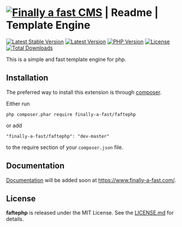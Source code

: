 [![Finally a fast CMS](https://www.finally-a-fast.com/logos/logo-cms-readme.jpg)](https://www.finally-a-fast.com/) | Readme | Template Engine
================================================

[![Latest Stable Version](https://img.shields.io/packagist/v/finally-a-fast/faftephp?label=stable&style=flat-square)](https://packagist.org/packages/finally-a-fast/faftephp)
[![Latest Version](https://img.shields.io/packagist/v/finally-a-fast/faftephp?include_prereleases&label=unstable&style=flat-square)](https://packagist.org/packages/finally-a-fast/faftephp)
[![PHP Version](https://img.shields.io/packagist/php-v/finally-a-fast/faftephp/dev-master?style=flat-square)](https://www.php.net/downloads.php)
[![License](https://img.shields.io/packagist/l/finally-a-fast/faftephp?style=flat-square)](https://packagist.org/packages/finally-a-fast/faftephp)
[![Total Downloads](https://img.shields.io/packagist/dt/finally-a-fast/faftephp?style=flat-square)](https://packagist.org/packages/finally-a-fast/faftephp)


This is a simple and fast template engine for php.

Installation
------------

The preferred way to install this extension is through [composer](https://getcomposer.org/download/).

Either run
```
php composer.phar require finally-a-fast/faftephp
```
or add
```
"finally-a-fast/faftephp": "dev-master"
```
to the require section of your `composer.json` file.

Documentation
------------

[Documentation](https://www.finally-a-fast.com/) will be added soon at https://www.finally-a-fast.com/.

License
-------

**faftephp** is released under the MIT License. See the [LICENSE.md](LICENSE.md) for details.
